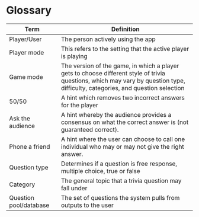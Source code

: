 # Glossary
| Term                   | Definition                                                                                                                                                                     |
|------------------------|--------------------------------------------------------------------------------------------------------------------------------------------------------------------------------|
| Player/User            | The person actively using the app                                                                                                                                              |
| Player mode            | This refers to the setting that the active player is playing                                                                                                                   |
| Game mode              | The version of the game, in which a player gets to choose different style of trivia questions, which may vary by question type, difficulty, categories, and question selection |
| 50/50                  | A hint which removes two incorrect answers for the player                                                                                                                      |
| Ask the audience       | A hint whereby the audience provides a consensus on what the correct answer is (not guaranteed correct).                                                                       |
| Phone a friend         | A hint where the user can choose to call one individual who may or may not give the right answer.                                                                              |
| Question type          | Determines if a question is free response, multiple choice, true or false                                                                                                      |
| Category               | The general topic that a trivia question may fall under                                                                                                                        |
| Question pool/database | The set of questions the system pulls from outputs to the user                                                                                                                 |